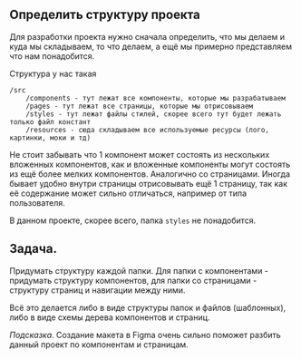 Определить структуру проекта
----------------------------

Для разработки проекта нужно сначала определить, что мы делаем и куда мы складываем, то что делаем, а ещё мы примерно представляем что нам понадобится.

Структура у нас такая

    /src
        /components - тут лежат все компоненты, которые мы разрабатываем
        /pages - тут лежат все страницы, которые мы отрисовываем
        /styles - тут лежат файлы стилей, скорее всего тут будет лежать только файл констант
        /resources - сюда складываем все используемые ресурсы (лого, картинки, моки и тд)

Не стоит забывать что 1 компонент может состоять из нескольких вложенных компонентов, как и вложенные компоненты могут состоять из ещё более мелких компонентов.
Аналогично со страницами. Иногда бывает удобно внутри страницы отрисовывать ещё 1 страницу, так как её содержание может сильно отличаться, например от типа пользователя.

В данном проекте, скорее всего, папка `styles` не понадобится.

Задача.
---------
Придумать структуру каждой папки. Для папки с компонентами - придумать структуру компонентов, для папки со страницами - структуру страниц и навигации между ними.

Всё это делается либо в виде структуры папок и файлов (шаблонных), либо в виде схемы дерева компонентов и страниц.

*Подсказка*. Создание макета в Figma очень сильно поможет разбить данный проект по компонентам и страницам.
